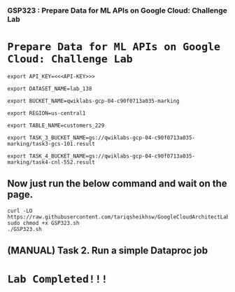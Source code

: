 ### GSP323 :  Prepare Data for ML APIs on Google Cloud: Challenge Lab 


# ```Prepare Data for ML APIs on Google Cloud: Challenge Lab```

```
export API_KEY=<<<API-KEY>>>

export DATASET_NAME=lab_138

export BUCKET_NAME=qwiklabs-gcp-04-c90f0713a035-marking

export REGION=us-central1

export TABLE_NAME=customers_229

export TASK_3_BUCKET_NAME=gs://qwiklabs-gcp-04-c90f0713a035-marking/task3-gcs-101.result

export TASK_4_BUCKET_NAME=gs://qwiklabs-gcp-04-c90f0713a035-marking/task4-cnl-552.result
```

##


## Now just run the below command and wait on the page.

```
curl -LO https://raw.githubusercontent.com/tariqsheikhsw/GoogleCloudArchitectLabs/main/Solutions/GSP323.sh
sudo chmod +x GSP323.sh
./GSP323.sh
```
## (MANUAL) Task 2. Run a simple Dataproc job 


###
# ```Lab Completed!!!```

###
